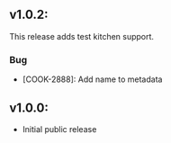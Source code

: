## v1.0.2:

This release adds test kitchen support.

### Bug

- [COOK-2888]: Add name to metadata

## v1.0.0:

- Initial public release
